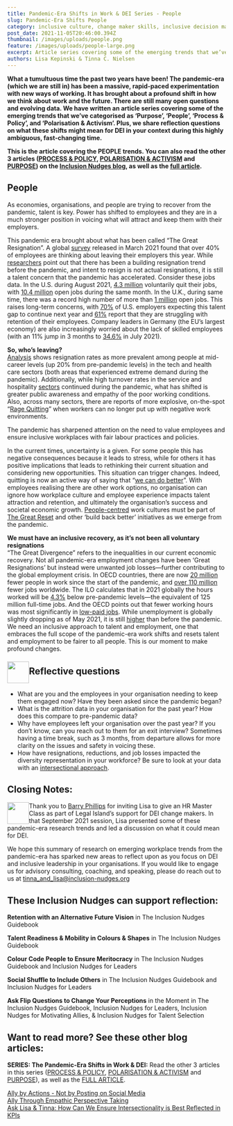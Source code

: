 ```yaml
---
title: Pandemic-Era Shifts in Work & DEI Series - People
slug: Pandemic-Era Shifts People
category: inclusive culture, change maker skills, inclusive decision making, inclusive leadership, reduce bias, belonging, inclusive co-creation, process design, wellbeing
post_date: 2021-11-05T20:46:00.394Z
thumbnail: /images/uploads/people.png
feature: /images/uploads/people-large.png
excerpt: Article series covering some of the emerging trends that we’ve categorised as ‘Purpose’, ‘People’, ‘Process & Policy’, and ‘Polarisation & Activism’
authors: Lisa Kepinski & Tinna C. Nielsen
---
```

**What a tumultuous time the past two years have been! The pandemic-era (which we are still in) has been a massive, rapid-paced experimentation with new ways of working. It has brought about a profound shift in how we think about work and the future. There are still many open questions and evolving data. We have written an article series covering some of the emerging trends that we’ve categorised as ‘Purpose’, ‘People’, ‘Process & Policy’, and ‘Polarisation & Activism’.  Plus, we share reflection questions on what these shifts might mean for DEI in your context during this highly ambiguous, fast-changing time.**

**This is the article covering the PEOPLE trends. You can also read the other 3 articles ([PROCESS & POLICY](/blog/inclusive-culture/pandemic-era-shifts-process-policy), [POLARISATION & ACTIVISM](/blog/inclusive-culture/pandemic-era-shifts-polarisation-activism) and [PURPOSE](/blog/inclusive-culture/pandemic-era-shifts-purpose)) on the [Inclusion Nudges blog](/blog), as well as the [full article](/blog/inclusive-culture/pandemic-era-shifts-in-work-dei-series).**

## People

As economies, organisations, and people are trying to recover from the pandemic, talent is key. Power has shifted to employees and they are in a much stronger position in voicing what will attract and keep them with their employers. 

This pandemic era brought about what has been called “The Great Resignation”. A global [survey](https://www.microsoft.com/en-us/worklab/work-trend-index/hybrid-work) released in March 2021 found that over 40% of employees are thinking about leaving their employers this year. While [researchers](https://www.bbc.com/worklife/article/20211028-what-were-getting-wrong-about-the-great-resignation) point out that there has been a building resignation trend before the pandemic, and intent to resign is not actual resignations, it is still a talent concern that the pandemic has accelerated. Consider these jobs data. In the U.S. during August 2021, [4.3 million](https://www.bls.gov/news.release/jolts.nr0.htm)  voluntarily quit their jobs, with [10.4 million](https://www.bls.gov/news.release/jolts.nr0.htm) open jobs during the same month. In the U.K., during same time, there was a record high number of more than [1 million](https://www.ons.gov.uk/employmentandlabourmarket/peopleinwork/employmentandemployeetypes/bulletins/uklabourmarket/august2021) open jobs. This raises long-term concerns, with [70%](https://www.willistowerswatson.com/en-US/News/2021/08/difficulty-hiring-and-keeping-workers-will-last-into-2022-willis-towers-watson-survey-finds) of U.S. employers expecting this talent gap to continue next year and [61%](https://www.willistowerswatson.com/en-US/News/2021/08/difficulty-hiring-and-keeping-workers-will-last-into-2022-willis-towers-watson-survey-finds) report that they are struggling with retention of their employees. Company leaders in Germany (the EU’s largest economy) are also increasingly worried about the lack of skilled employees (with an 11% jump in 3 months to [34.6%](https://www.ifo.de/en/node/64602) in July 2021). 

**So, who’s leaving?**\
[Analysis](https://hbr.org/2021/09/who-is-driving-the-great-resignation) shows resignation rates as more prevalent among people at mid-career levels (up 20% from pre-pandemic levels) in the tech and health care sectors (both areas that experienced extreme demand during the pandemic). Additionally, while high turnover rates in the service and hospitality [sectors](https://www.bbc.com/worklife/article/20211028-what-were-getting-wrong-about-the-great-resignation) continued during the pandemic, what has shifted is greater public awareness and empathy of the poor working conditions. Also, across many sectors, there are reports of more explosive, on-the-spot “[Rage Quitting](https://www.bbc.com/worklife/article/20210903-why-rage-quitting-is-all-the-rage-this-year)” when workers can no longer put up with negative work environments. 

<p class="center-bold">The pandemic has sharpened attention on the need to value employees and ensure inclusive workplaces with fair labour practices and policies.</p>

In the current times, uncertainty is a given. For some people this has negative consequences because it leads to stress, while for others it has positive implications that leads to rethinking their current situation and considering new opportunities. This situation can trigger changes. Indeed, quitting is now an active way of saying that “[we can do better](https://www.theatlantic.com/ideas/archive/2021/10/great-resignation-accelerating/620382/)”. With employees realising there are other work options, no organisation can ignore how workplace culture and employee experience impacts talent attraction and retention, and ultimately the organisation’s success and societal economic growth. [People-centred](https://youtu.be/irWspmn-rN0) work cultures must be part of [The Great Reset](https://www.weforum.org/great-reset/) and other ‘build back better’ initiatives as we emerge from the pandemic.

**We must have an inclusive recovery, as it’s not been all voluntary resignations**\
“The Great Divergence” refers to the inequalities in our current economic recovery. Not all pandemic-era employment changes have been ‘Great Resignations’ but instead were unwanted job losses—further contributing to the global employment crisis. In OECD countries, there are now [20 million](https://www.oecd.org/employment-outlook/) fewer people in work since the start of the pandemic, and [over 110 million](https://www.oecd.org/employment-outlook/) fewer jobs worldwide. The ILO calculates that in 2021 globally the hours worked will be [4.3%](https://www.ilo.org/global/about-the-ilo/newsroom/news/WCMS_824098/lang--en/index.htm) below pre-pandemic levels—the equivalent of 125 million full-time jobs. And the OECD points out that fewer working hours was most significantly in [low-paid jobs](https://www.oecd.org/employment-outlook/). While unemployment is globally slightly dropping as of May 2021, it is still [higher](https://www.oecd.org/employment-outlook/) than before the pandemic.  We need an inclusive approach to talent and employment, one that embraces the full scope of the pandemic-era work shifts and resets talent and employment to be fairer to all people. This is our moment to make profound changes.

<br>
<img src="/images/uploads/question-mark.png" style="width:50px;float:left; margin-top:-10px" />
<h2 style="margin: 0;">Reflective questions</h2>
<br>

- What are you and the employees in your organisation needing to keep them engaged now? Have they been asked since the pandemic began?
-	What is the attrition data in your organisation for the past year? How does this compare to pre-pandemic data?
-	Why have employees left your organisation over the past year? If you don’t know, can you reach out to them for an exit interview? Sometimes having a time break, such as 3 months, from departure allows for more clarity on the issues and safety in voicing these.
-	How have resignations, reductions, and job losses impacted the diversity representation in your workforce? Be sure to look at your data with an [intersectional approach](/blog/ask-lisa-and-tinna/intersectionality-in-kpi).

## Closing Notes:

<img src="/images/uploads/acknowledgement.png" style="width:50px;float:left;" />

Thank you to [Barry Phillips](https://www.linkedin.com/in/legalisland/) for inviting Lisa to give an HR Master Class as part of Legal Island’s support for DEI change makers. In that September 2021 session, Lisa presented some of these pandemic-era research trends and led a discussion on what it could mean for DEI.

We hope this summary of research on emerging workplace trends from the pandemic-era has sparked new areas to reflect upon as you focus on DEI and inclusive leadership in your organisations. If you would like to engage us for advisory consulting, coaching, and speaking, please do reach out to us at [tinna\_and\_lisa@inclusion-nudges.org](mailto:tinna_and_lisa@inclusion-nudges.org)

## These Inclusion Nudges can support reflection:

**Retention with an Alternative Future Vision** in The Inclusion Nudges Guidebook 

**Talent Readiness & Mobility in Colours & Shapes** in The Inclusion Nudges Guidebook 

**Colour Code People to Ensure Meritocracy** in The Inclusion Nudges Guidebook and Inclusion Nudges for Leaders

**Social Shuffle to Include Others** in The Inclusion Nudges Guidebook and Inclusion Nudges for Leaders

**Ask Flip Questions to Change Your Perceptions** in the Moment in The Inclusion Nudges Guidebook, Inclusion Nudges for Leaders, Inclusion Nudges for Motivating Allies, & Inclusion Nudges for Talent Selection

## Want to read more? See these other blog articles:

**SERIES: The Pandemic-Era Shifts in Work & DEI:** Read the other 3 articles in this series ([PROCESS & POLICY](/blog/inclusive-culture/pandemic-era-shifts-process-policy), [POLARISATION & ACTIVISM](/blog/inclusive-culture/pandemic-era-shifts-polarisation-activism) and [PURPOSE](/blog/inclusive-culture/pandemic-era-shifts-purpose)), as well as the [FULL ARTICLE](/blog/inclusive-culture/pandemic-era-shifts-in-work-dei-series).

[Ally by Actions - Not by Posting on Social Media](/blog/allies/ally-by-actions)\
[Ally Through Empathic Perspective Taking](/blog/allies/ally-through-empathic-perspective-taking)\
[Ask Lisa & Tinna: How Can We Ensure Intersectionality is Best Reflected in KPIs](/blog/ask-lisa-and-tinna/intersectionality-in-kpi)